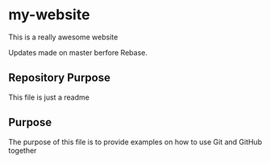 # my-website

This is a really awesome website

Updates made on master berfore Rebase.

## Repository Purpose

This file is just a readme

## Purpose

The purpose of this file is to provide examples
on how to use Git and GitHub together
